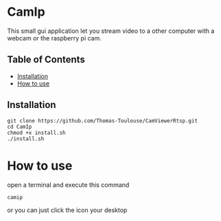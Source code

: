 # CamIp
<p>This small gui application let you stream video to a other computer with a webcam or the raspberry pi cam. </p>


## Table of Contents

- [Installation](#installation)
- [How to use](#how-to-use)
## Installation
```
git clone https://github.com/Thomas-Toulouse/CamViewerRtsp.git
cd CamIp
chmod +x install.sh
./install.sh
``` 
# How to use
open a terminal and execute this command
```
camip
```
or you can just click the icon your desktop
